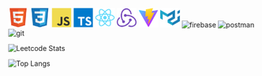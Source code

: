 

<p align="left"> 
    <img src="https://raw.githubusercontent.com/devicons/devicon/1119b9f84c0290e0f0b38982099a2bd027a48bf1/icons/html5/html5-original.svg" alt="html5" width="40" height="40"/>
     <img src="https://raw.githubusercontent.com/devicons/devicon/1119b9f84c0290e0f0b38982099a2bd027a48bf1/icons/css3/css3-original.svg" alt="css3" width="40" height="40"/> 
      <img src="https://raw.githubusercontent.com/devicons/devicon/master/icons/javascript/javascript-original.svg" alt="javascript" width="40" height="40"/>
     <img src="https://raw.githubusercontent.com/devicons/devicon/1119b9f84c0290e0f0b38982099a2bd027a48bf1/icons/typescript/typescript-original.svg" alt="typescript" width="40" height="40"/>
    <img src="https://raw.githubusercontent.com/devicons/devicon/1119b9f84c0290e0f0b38982099a2bd027a48bf1/icons/react/react-original.svg" alt="react" width="40" height="40"/>
    <img src="https://raw.githubusercontent.com/devicons/devicon/1119b9f84c0290e0f0b38982099a2bd027a48bf1/icons/redux/redux-original.svg" alt="redux" width="40" height="40"/> 
        <img src="https://raw.githubusercontent.com/devicons/devicon/6910f0503efdd315c8f9b858234310c06e04d9c0/icons/vitejs/vitejs-original.svg" alt="vite" width="40" height="40"/> 
      <img src="https://github.com/devicons/devicon/blob/master/icons/materialui/materialui-original.svg" alt="mui" width="40" height="40"/>
    <img src="https://www.vectorlogo.zone/logos/firebase/firebase-icon.svg" alt="firebase" width="40" height="40"/> 
   <img src="https://www.vectorlogo.zone/logos/getpostman/getpostman-icon.svg" alt="postman" width="40" height="40"/> 
    <img src="https://www.vectorlogo.zone/logos/git-scm/git-scm-icon.svg" alt="git" width="40" height="40"/> 
</p>

![Leetcode Stats](https://leetcard.jacoblin.cool/ismailhasir?border=0&ext=heatmap)

<!--[![Anurag's GitHub stats](https://github-readme-stats.vercel.app/api?username=ismailhasir&theme=github_dark&hide_border=true&show_icons=true)](https://github.com/anuraghazra/github-readme-stats)-->
![Top Langs](https://github-readme-stats.vercel.app/api/top-langs/?username=ismailhasir&theme=github_dark&hide_border=true&show_icons=true&layout=compact)
